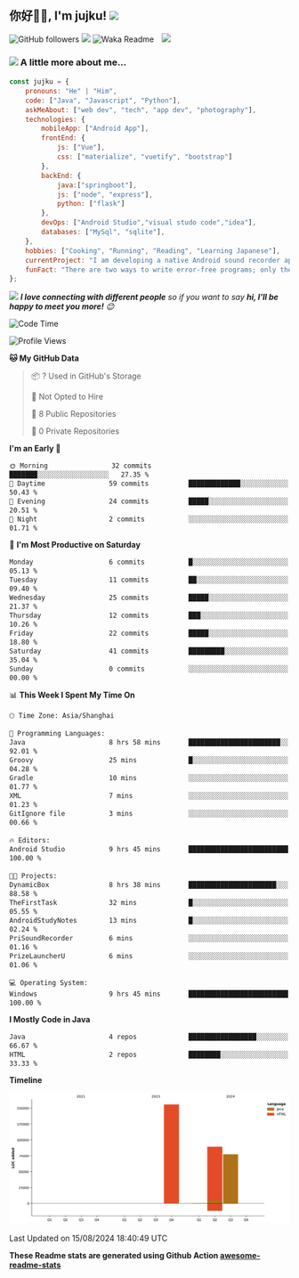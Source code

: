 <h2>你好🙏🏻, I'm jujku! <img src="https://media.giphy.com/media/12oufCB0MyZ1Go/giphy.gif" width="50"></h2>
<img align='right' src="https://media.giphy.com/media/M9gbBd9nbDrOTu1Mqx/giphy.gif" width="230">

![GitHub followers](https://img.shields.io/github/followers/jujku?label=Follow&style=social)
![](https://visitor-badge.glitch.me/badge?page_id=anmol098.anmol098)
![Waka Readme](https://github.com/anmol098/anmol098/workflows/Waka%20Readme/badge.svg)

### <img src="https://media.giphy.com/media/VgCDAzcKvsR6OM0uWg/giphy.gif" width="50"> A little more about me...  

```javascript
const jujku = {
    pronouns: "He" | "Him",
    code: ["Java", "Javascript", "Python"],
    askMeAbout: ["web dev", "tech", "app dev", "photography"],
    technologies: {
        mobileApp: ["Android App"],
        frontEnd: {
            js: ["Vue"],
            css: ["materialize", "vuetify", "bootstrap"]
        },
        backEnd: {
            java:["springboot"],
            js: ["node", "express"],
            python: ["flask"]
        },
        devOps: ["Android Studio","visual studo code","idea"],
        databases: ["MySql", "sqlite"],
    },
    hobbies: ["Cooking", "Running", "Reading", "Learning Japanese"],
    currentProject: "I am developing a native Android sound recorder application.",
    funFact: "There are two ways to write error-free programs; only the third one works"
};
```

<img src="https://media.giphy.com/media/LnQjpWaON8nhr21vNW/giphy.gif" width="60"> <em><b>I love connecting with different people</b> so if you want to say <b>hi, I'll be happy to meet you more!</b> 😊</em>


<!--START_SECTION:waka-->
![Code Time](http://img.shields.io/badge/Code%20Time-73%20hrs%2015%20mins-blue)

![Profile Views](http://img.shields.io/badge/Profile%20Views-80-blue)

**🐱 My GitHub Data** 

> 📦 ? Used in GitHub's Storage 
 > 
> 🚫 Not Opted to Hire
 > 
> 📜 8 Public Repositories 
 > 
> 🔑 0 Private Repositories 
 > 
**I'm an Early 🐤** 

```text
🌞 Morning                32 commits          ███████░░░░░░░░░░░░░░░░░░   27.35 % 
🌆 Daytime                59 commits          █████████████░░░░░░░░░░░░   50.43 % 
🌃 Evening                24 commits          █████░░░░░░░░░░░░░░░░░░░░   20.51 % 
🌙 Night                  2 commits           ░░░░░░░░░░░░░░░░░░░░░░░░░   01.71 % 
```
📅 **I'm Most Productive on Saturday** 

```text
Monday                   6 commits           █░░░░░░░░░░░░░░░░░░░░░░░░   05.13 % 
Tuesday                  11 commits          ██░░░░░░░░░░░░░░░░░░░░░░░   09.40 % 
Wednesday                25 commits          █████░░░░░░░░░░░░░░░░░░░░   21.37 % 
Thursday                 12 commits          ███░░░░░░░░░░░░░░░░░░░░░░   10.26 % 
Friday                   22 commits          █████░░░░░░░░░░░░░░░░░░░░   18.80 % 
Saturday                 41 commits          █████████░░░░░░░░░░░░░░░░   35.04 % 
Sunday                   0 commits           ░░░░░░░░░░░░░░░░░░░░░░░░░   00.00 % 
```


📊 **This Week I Spent My Time On** 

```text
🕑︎ Time Zone: Asia/Shanghai

💬 Programming Languages: 
Java                     8 hrs 58 mins       ███████████████████████░░   92.01 % 
Groovy                   25 mins             █░░░░░░░░░░░░░░░░░░░░░░░░   04.28 % 
Gradle                   10 mins             ░░░░░░░░░░░░░░░░░░░░░░░░░   01.77 % 
XML                      7 mins              ░░░░░░░░░░░░░░░░░░░░░░░░░   01.23 % 
GitIgnore file           3 mins              ░░░░░░░░░░░░░░░░░░░░░░░░░   00.66 % 

🔥 Editors: 
Android Studio           9 hrs 45 mins       █████████████████████████   100.00 % 

🐱‍💻 Projects: 
DynamicBox               8 hrs 38 mins       ██████████████████████░░░   88.58 % 
TheFirstTask             32 mins             █░░░░░░░░░░░░░░░░░░░░░░░░   05.55 % 
AndroidStudyNotes        13 mins             █░░░░░░░░░░░░░░░░░░░░░░░░   02.24 % 
PriSoundRecorder         6 mins              ░░░░░░░░░░░░░░░░░░░░░░░░░   01.16 % 
PrizeLauncherU           6 mins              ░░░░░░░░░░░░░░░░░░░░░░░░░   01.06 % 

💻 Operating System: 
Windows                  9 hrs 45 mins       █████████████████████████   100.00 % 
```

**I Mostly Code in Java** 

```text
Java                     4 repos             █████████████████░░░░░░░░   66.67 % 
HTML                     2 repos             ████████░░░░░░░░░░░░░░░░░   33.33 % 
```



**Timeline**

![Lines of Code chart](https://raw.githubusercontent.com/jujku/jujku/main/assets/bar_graph.png)


 Last Updated on 15/08/2024 18:40:49 UTC
<!--END_SECTION:waka-->

**These Readme stats are generated using Github Action [awesome-readme-stats](https://github.com/anmol098/waka-readme-stats)**
